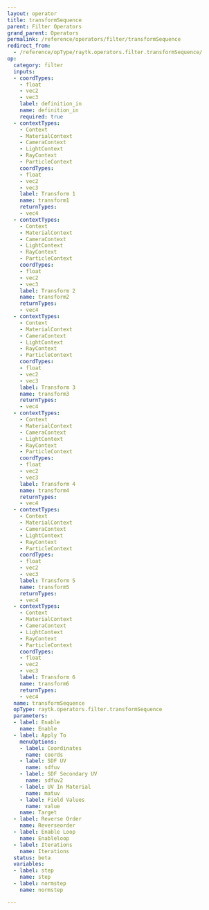 ```yaml
---
layout: operator
title: transformSequence
parent: Filter Operators
grand_parent: Operators
permalink: /reference/operators/filter/transformSequence
redirect_from:
  - /reference/opType/raytk.operators.filter.transformSequence/
op:
  category: filter
  inputs:
  - coordTypes:
    - float
    - vec2
    - vec3
    label: definition_in
    name: definition_in
    required: true
  - contextTypes:
    - Context
    - MaterialContext
    - CameraContext
    - LightContext
    - RayContext
    - ParticleContext
    coordTypes:
    - float
    - vec2
    - vec3
    label: Transform 1
    name: transform1
    returnTypes:
    - vec4
  - contextTypes:
    - Context
    - MaterialContext
    - CameraContext
    - LightContext
    - RayContext
    - ParticleContext
    coordTypes:
    - float
    - vec2
    - vec3
    label: Transform 2
    name: transform2
    returnTypes:
    - vec4
  - contextTypes:
    - Context
    - MaterialContext
    - CameraContext
    - LightContext
    - RayContext
    - ParticleContext
    coordTypes:
    - float
    - vec2
    - vec3
    label: Transform 3
    name: transform3
    returnTypes:
    - vec4
  - contextTypes:
    - Context
    - MaterialContext
    - CameraContext
    - LightContext
    - RayContext
    - ParticleContext
    coordTypes:
    - float
    - vec2
    - vec3
    label: Transform 4
    name: transform4
    returnTypes:
    - vec4
  - contextTypes:
    - Context
    - MaterialContext
    - CameraContext
    - LightContext
    - RayContext
    - ParticleContext
    coordTypes:
    - float
    - vec2
    - vec3
    label: Transform 5
    name: transform5
    returnTypes:
    - vec4
  - contextTypes:
    - Context
    - MaterialContext
    - CameraContext
    - LightContext
    - RayContext
    - ParticleContext
    coordTypes:
    - float
    - vec2
    - vec3
    label: Transform 6
    name: transform6
    returnTypes:
    - vec4
  name: transformSequence
  opType: raytk.operators.filter.transformSequence
  parameters:
  - label: Enable
    name: Enable
  - label: Apply To
    menuOptions:
    - label: Coordinates
      name: coords
    - label: SDF UV
      name: sdfuv
    - label: SDF Secondary UV
      name: sdfuv2
    - label: UV In Material
      name: matuv
    - label: Field Values
      name: value
    name: Target
  - label: Reverse Order
    name: Reverseorder
  - label: Enable Loop
    name: Enableloop
  - label: Iterations
    name: Iterations
  status: beta
  variables:
  - label: step
    name: step
  - label: normstep
    name: normstep

---
```

